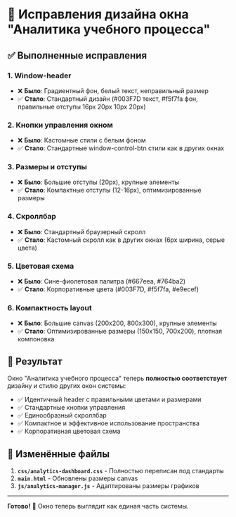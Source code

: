 # 🔧 Исправления дизайна окна "Аналитика учебного процесса"

## ✅ Выполненные исправления

### 1. **Window-header** 
- ❌ **Было**: Градиентный фон, белый текст, неправильный размер
- ✅ **Стало**: Стандартный дизайн (#003F7D текст, #f5f7fa фон, правильные отступы 16px 20px 10px 20px)

### 2. **Кнопки управления окном**
- ❌ **Было**: Кастомные стили с белым фоном
- ✅ **Стало**: Стандартные window-control-btn стили как в других окнах

### 3. **Размеры и отступы**
- ❌ **Было**: Большие отступы (20px), крупные элементы
- ✅ **Стало**: Компактные отступы (12-16px), оптимизированные размеры

### 4. **Скроллбар**
- ❌ **Было**: Стандартный браузерный скролл
- ✅ **Стало**: Кастомный скролл как в других окнах (6px ширина, серые цвета)

### 5. **Цветовая схема**
- ❌ **Было**: Сине-фиолетовая палитра (#667eea, #764ba2)
- ✅ **Стало**: Корпоративные цвета (#003F7D, #f5f7fa, #e9ecef)

### 6. **Компактность layout**
- ❌ **Было**: Большие canvas (200x200, 800x300), крупные элементы
- ✅ **Стало**: Оптимизированные размеры (150x150, 700x200), плотная компоновка

## 🎯 Результат

Окно "Аналитика учебного процесса" теперь **полностью соответствует** дизайну и стилю других окон системы:

- ✅ Идентичный header с правильными цветами и размерами
- ✅ Стандартные кнопки управления
- ✅ Единообразный скроллбар 
- ✅ Компактное и эффективное использование пространства
- ✅ Корпоративная цветовая схема

## 📁 Изменённые файлы

1. **`css/analytics-dashboard.css`** - Полностью переписан под стандарты
2. **`main.html`** - Обновлены размеры canvas
3. **`js/analytics-manager.js`** - Адаптированы размеры графиков

---

**Готово!** 🎉 Окно теперь выглядит как единая часть системы.
